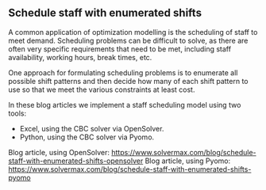 ## Schedule staff with enumerated shifts
A common application of optimization modelling is the scheduling of staff to meet demand. Scheduling problems can be difficult to solve, as there are often very specific requirements that need to be met, including staff availability, working hours, break times, etc.

One approach for formulating scheduling problems is to enumerate all possible shift patterns and then decide how many of each shift pattern to use so that we meet the various constraints at least cost.

In these blog articles we implement a staff scheduling model using two tools:
- Excel, using the CBC solver via OpenSolver.
- Python, using the CBC solver via Pyomo.

Blog article, using OpenSolver: https://www.solvermax.com/blog/schedule-staff-with-enumerated-shifts-opensolver
Blog article, using Pyomo: https://www.solvermax.com/blog/schedule-staff-with-enumerated-shifts-pyomo
